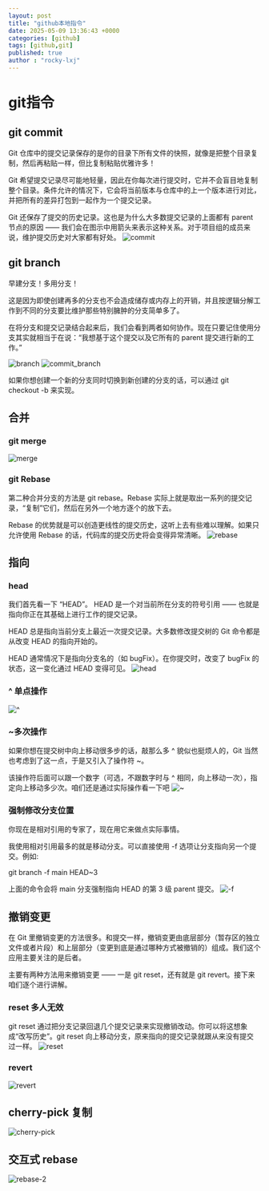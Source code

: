 ```yaml
---
layout: post
title: "github本地指令"
date: 2025-05-09 13:36:43 +0000
categories: [github]
tags: [github,git]
published: true
author : "rocky-lxj"
---
```

# git指令

## git commit 
Git 仓库中的提交记录保存的是你的目录下所有文件的快照，就像是把整个目录复制，然后再粘贴一样，但比复制粘贴优雅许多！

Git 希望提交记录尽可能地轻量，因此在你每次进行提交时，它并不会盲目地复制整个目录。条件允许的情况下，它会将当前版本与仓库中的上一个版本进行对比，并把所有的差异打包到一起作为一个提交记录。

Git 还保存了提交的历史记录。这也是为什么大多数提交记录的上面都有 parent 节点的原因 —— 我们会在图示中用箭头来表示这种关系。对于项目组的成员来说，维护提交历史对大家都有好处。
![commit](https://github.com/rocky-lxj/rocky-lxj.github.io/raw/main/src/img/git/commit.png)

## git branch

早建分支！多用分支！

这是因为即使创建再多的分支也不会造成储存或内存上的开销，并且按逻辑分解工作到不同的分支要比维护那些特别臃肿的分支简单多了。

在将分支和提交记录结合起来后，我们会看到两者如何协作。现在只要记住使用分支其实就相当于在说：“我想基于这个提交以及它所有的 parent 提交进行新的工作。”

![branch](https://github.com/rocky-lxj/rocky-lxj.github.io/raw/main/src/img/git/branch.png)
![commit_branch](https://github.com/rocky-lxj/rocky-lxj.github.io/raw/main/src/img/git/commit_branch.png)

如果你想创建一个新的分支同时切换到新创建的分支的话，可以通过 git checkout -b <your-branch-name> 来实现。

## 合并

### git merge
![merge](https://github.com/rocky-lxj/rocky-lxj.github.io/raw/main/src/img/git/merge.png)


### git Rebase
第二种合并分支的方法是 git rebase。Rebase 实际上就是取出一系列的提交记录，“复制”它们，然后在另外一个地方逐个的放下去。

Rebase 的优势就是可以创造更线性的提交历史，这听上去有些难以理解。如果只允许使用 Rebase 的话，代码库的提交历史将会变得异常清晰。
![rebase](https://github.com/rocky-lxj/rocky-lxj.github.io/raw/main/src/img/git/rebase.png)


## 指向

### head
我们首先看一下 “HEAD”。 HEAD 是一个对当前所在分支的符号引用 —— 也就是指向你正在其基础上进行工作的提交记录。

HEAD 总是指向当前分支上最近一次提交记录。大多数修改提交树的 Git 命令都是从改变 HEAD 的指向开始的。

HEAD 通常情况下是指向分支名的（如 bugFix）。在你提交时，改变了 bugFix 的状态，这一变化通过 HEAD 变得可见。
![head](https://github.com/rocky-lxj/rocky-lxj.github.io/raw/main/src/img/git/head.png)

### ^ 单点操作
![^](https://github.com/rocky-lxj/rocky-lxj.github.io/raw/main/src/img/git/^.png)

### ~多次操作
如果你想在提交树中向上移动很多步的话，敲那么多 ^ 貌似也挺烦人的，Git 当然也考虑到了这一点，于是又引入了操作符 ~。

该操作符后面可以跟一个数字（可选，不跟数字时与 ^ 相同，向上移动一次），指定向上移动多少次。咱们还是通过实际操作看一下吧
![~](https://github.com/rocky-lxj/rocky-lxj.github.io/raw/main/src/img/git/~.png)

### 强制修改分支位置
你现在是相对引用的专家了，现在用它来做点实际事情。

我使用相对引用最多的就是移动分支。可以直接使用 -f 选项让分支指向另一个提交。例如:

git branch -f main HEAD~3

上面的命令会将 main 分支强制指向 HEAD 的第 3 级 parent 提交。
![-f](https://github.com/rocky-lxj/rocky-lxj.github.io/raw/main/src/img/git/-f.png)


## 撤销变更
在 Git 里撤销变更的方法很多。和提交一样，撤销变更由底层部分（暂存区的独立文件或者片段）和上层部分（变更到底是通过哪种方式被撤销的）组成。我们这个应用主要关注的是后者。

主要有两种方法用来撤销变更 —— 一是 git reset，还有就是 git revert。接下来咱们逐个进行讲解。

### reset 多人无效
git reset 通过把分支记录回退几个提交记录来实现撤销改动。你可以将这想象成“改写历史”。git reset 向上移动分支，原来指向的提交记录就跟从来没有提交过一样。
![reset](https://github.com/rocky-lxj/rocky-lxj.github.io/raw/main/src/img/git/reset.png)
### revert
![revert](https://github.com/rocky-lxj/rocky-lxj.github.io/raw/main/src/img/git/revert.png)


## cherry-pick 复制
![cherry-pick](https://github.com/rocky-lxj/rocky-lxj.github.io/raw/main/src/img/git/cherry-pick.png)

## 交互式 rebase
![rebase-2](https://github.com/rocky-lxj/rocky-lxj.github.io/raw/main/src/img/git/rebase-2.png)